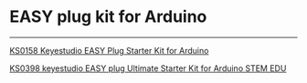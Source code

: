 # EASY plug kit for Arduino
---

[KS0158 Keyestudio EASY Plug Starter Kit for Arduino](https://docs.keyestudio.com/projects/KS0158/en/latest/)

<!--[KS0397 keyestudio EASY plug Super Starter Kit for Arduino STEM EDU](https://ks0397-keyestudio-easy-plug-super-starter-kit-for-mixly.readthedocs.io/en/latest/)-->

[KS0398 keyestudio EASY plug Ultimate Starter Kit for Arduino STEM EDU](https://docs.keyestudio.com/projects/KS0398/en/latest/)





